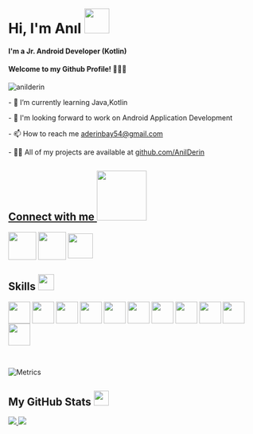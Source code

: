 
<h1 align="left">Hi, I'm Anıl  <img src = "https://raw.githubusercontent.com/MartinHeinz/MartinHeinz/master/wave.gif" width = 50px> </h1>

<h4 align="left"> I'm a Jr. Android Developer (Kotlin) </h4>
<h4 align="left"> Welcome to my Github Profile! 🙋🏻‍♂️ </h4>
<p align="left"> <img src="https://komarev.com/ghpvc/?username=anilderin&label=Profile%20views&color=0e75b6&style=flat" alt="anilderin" /> </p>

<p align="left"> - 🌱 I’m currently learning Java,Kotlin
<p align="left"> - 👯 I'm looking forward to work on Android Application Development  
<p align="left"> - 📫 How to reach me <a href = "aderinbay54@gmail.com"> aderinbay54@gmail.com </a>
 
<p align="left"> -  👨‍💻 All of my projects are available at <a href = "https://github.com/AnilDerin">
 github.com/AnilDerin </p>
 

<p align="left">
 
 
<h2> Connect with me <img src='https://raw.githubusercontent.com/ShahriarShafin/ShahriarShafin/main/Assets/handshake.gif' width="100px"> </h2>
<a href = "https://www.linkedin.com/in/aderinbay/"><img width = '56px' align= 'center' src="https://img.icons8.com/fluent/48/000000/linkedin.png"/></a>
<a href = "https://www.instagram.com/aderinbay/"><img width = '56px' align= 'center' src="https://img.icons8.com/fluent/48/000000/instagram-new.png"/></a>
<a href = 'https://www.twitter.com/aderinbay'> <img width = '50px' align= 'center' src="https://raw.githubusercontent.com/rahulbanerjee26/githubAboutMeGenerator/main/icons/twitter.svg"/></a>

</p>





<h2> Skills <img src = "https://media2.giphy.com/media/QssGEmpkyEOhBCb7e1/giphy.gif?cid=ecf05e47a0n3gi1bfqntqmob8g9aid1oyj2wr3ds3mg700bl&rid=giphy.gif" width = 32px> </h2>
<p align='left'>

<img width ='44px' align='center' src ='https://raw.githubusercontent.com/rahulbanerjee26/githubAboutMeGenerator/main/icons/html.svg'>  
<img width ='44px' align='center' src ='https://raw.githubusercontent.com/rahulbanerjee26/githubAboutMeGenerator/main/icons/css.svg'>
<img width ='44px' align='center' src ='https://raw.githubusercontent.com/rahulbanerjee26/githubAboutMeGenerator/main/icons/javascript.svg'>
<img width ='44px' align='center' src ='https://upload.wikimedia.org/wikipedia/commons/thumb/4/47/React.svg/512px-React.svg.png'>


<img width ='44px' align='center' src ='https://raw.githubusercontent.com/rahulbanerjee26/githubAboutMeGenerator/main/icons/bootstrap.svg'>


<img width ='44px' align='center' src ='https://raw.githubusercontent.com/rahulbanerjee26/githubAboutMeGenerator/main/icons/firebase.svg'>  


<img width ='44px' align='center' src ='https://raw.githubusercontent.com/rahulbanerjee26/githubAboutMeGenerator/main/icons/git.svg'>
<img width ='44px' align='center' src ='https://raw.githubusercontent.com/rahulbanerjee26/githubAboutMeGenerator/main/icons/github.svg'>
<img width ='44px' align='center' src ='https://cdn.worldvectorlogo.com/logos/kotlin-1.svg'>
<img width ='44px' align='center' src ='https://upload.wikimedia.org/wikipedia/tr/thumb/2/2e/Java_Logo.svg/300px-Java_Logo.svg.png'>
<img width ='44px' align='center' src ='https://miro.medium.com/max/1024/1*I6F19w6Lc0sQZWTGP3xigg.png'>
 
 

<br>
</p>
<br>

 ![Metrics](https://metrics.lecoq.io/AnilDerin?template=terminal&base.header=0&base.activity=0&base.repositories=0&base.metadata=0&languages=1&languages.limit=8&languages.colors=github&languages.threshold=0%25&config.timezone=Europe%2FIstanbul)                                                                                                                           

 
<h2 align='left'> My GitHub Stats <img src='https://media1.giphy.com/media/du3J3cXyzhj75IOgvA/giphy.gif?cid=ecf05e47x2g034i9pzwtzzsd3xgg2w9nr94t4tflbbgo3008&rid=giphy.gif' width='30px'> </h2>
<a href="https://github.com/anuraghazra/github-readme-stats">
<img src="https://github-readme-stats.vercel.app/api?username=anilderin&count_private=true&show_icons=true&theme=default" />
</a>
<a href="https://github.com/anuraghazra/convoychat">
<img src="https://github-readme-stats.vercel.app/api/top-langs/?username=anilderin&theme=default" />
</a>
</div>


